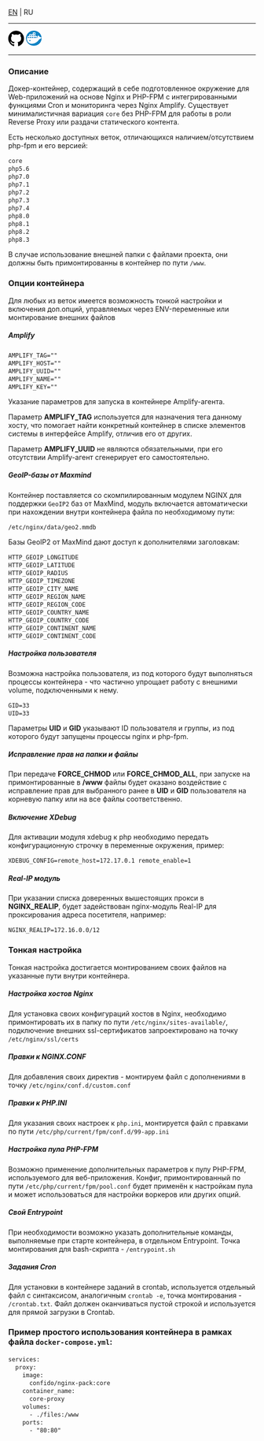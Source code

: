 [EN](README.md) | RU

---

[![GitHub](/.info/github.png)](https://github.com/confido-dev/docker-nginx-pack) 
[![DockerHub](/.info/docker.png)](https://hub.docker.com/repository/docker/confido/nginx-pack) 

---

### Описание
Докер-контейнер, содержащий в себе подготовленное окружение для Web-приложений на основе Nginx и PHP-FPM с интегрированными функциями Cron и мониторинга через Nginx Amplify. Существует минималистичная вариация `core` без PHP-FPM для работы в роли Reverse Proxy или раздачи статического контента.

Есть несколько доступных веток, отличающихся наличием/отсутствием php-fpm и его версией:
````
core
php5.6
php7.0
php7.1
php7.2
php7.3
php7.4
php8.0
php8.1
php8.2
php8.3
````
В случае использование внешней папки с файлами проекта, они должны быть примонтированны в контейнер по пути `/www`.


### Опции контейнера
Для любых из веток имеется возможность тонкой настройки и включения доп.опций, управляемых через ENV-переменные или монтирование внешних файлов

##### Amplify
````
AMPLIFY_TAG=""
AMPLIFY_HOST=""
AMPLIFY_UUID=""
AMPLIFY_NAME=""
AMPLIFY_KEY=""
````
Указание параметров для запуска в контейнере Amplify-агента. 

Параметр **AMPLIFY_TAG** используется для назначения тега данному хосту, что помогает найти конкретный контейнер в списке элементов системы в интерфейсе Amplify, отличив его от других.

Параметр **AMPLIFY_UUID** не являются обязательными, при его отсутствии Amplify-агент сгенерирует его самостоятельно.

##### GeoIP-базы от Maxmind 
Контейнер поставляется со скомпилированным модулем NGINX для поддержки `GeoIP2` баз от MaxMind, модуль включается автоматически при нахождении внутри контейнера файла по необходимому пути:
````
/etc/nginx/data/geo2.mmdb
````

Базы GeoIP2 от MaxMind дают доступ к дополнителями заголовкам:
````
HTTP_GEOIP_LONGITUDE
HTTP_GEOIP_LATITUDE
HTTP_GEOIP_RADIUS
HTTP_GEOIP_TIMEZONE
HTTP_GEOIP_CITY_NAME
HTTP_GEOIP_REGION_NAME
HTTP_GEOIP_REGION_CODE
HTTP_GEOIP_COUNTRY_NAME
HTTP_GEOIP_COUNTRY_CODE
HTTP_GEOIP_CONTINENT_NAME
HTTP_GEOIP_CONTINENT_CODE
````

##### Настройка пользователя
Возможна настройка пользователя, из под которого будут выполняться процессы контейнера - что частично упрощает работу с внешними volume, подключенными к нему.
````
GID=33
UID=33
````
Параметры **UID** и **GID** указывают ID пользователя и группы, из под которого будут запущены процессы nginx и php-fpm.

##### Исправление прав на папки и файлы
При передаче **FORCE_CHMOD** или **FORCE_CHMOD_ALL**, при запуске на примонтированные в **/www** файлы будет оказано воздействие с исправление прав для выбранного ранее в **UID** и **GID** пользователя на корневую папку или на все файлы соответственно.

##### Включение XDebug
Для активации модуля xdebug к php необходимо передать конфигурационную строчку в переменные окружения, пример:
````
XDEBUG_CONFIG=remote_host=172.17.0.1 remote_enable=1
````

##### Real-IP модуль
При указании списка доверенных вышестоящих прокси в **NGINX_REALIP**, будет задействован nginx-модуль Real-IP для проксирования адреса посетителя, например:
````
NGINX_REALIP=172.16.0.0/12
````


### Тонкая настройка
Тонкая настройка достигается монтированием своих файлов на указанные пути внутри контейнера.

##### Настройка хостов Nginx
Для установка своих конфигураций хостов в Nginx, необходимо примонтировать их в папку по пути `/etc/nginx/sites-available/`, подключение внешних ssl-сертификатов запроектировано на точку `/etc/nginx/ssl/certs`

##### Правки к NGINX.CONF
Для добавления своих директив - монтируем файл с дополнениями в точку `/etc/nginx/conf.d/custom.conf`

##### Правки к PHP.INI
Для указания своих настроек к `php.ini`, монтируется файл с правками по пути `/etc/php/current/fpm/conf.d/99-app.ini`

##### Настройка пула PHP-FPM
Возможно применение дополнительных параметров к пулу PHP-FPM, используемого для веб-приложения. Конфиг, примонтированный по пути `/etc/php/current/fpm/pool.conf` будет применён к настройкам пула и может использоваться для настройки воркеров
или других опций.
 
##### Свой Entrypoint
При необходимости возможно указать дополнительные команды, выполняемые при старте контейнера, в отдельном Entrypoint. Точка монтирования для bash-скрипта - `/entrypoint.sh`

##### Задания Cron
Для установки в контейнере заданий в crontab, используется отдельный файл с синтаксисом, аналогичным `crontab -e`, точка монтирования - `/crontab.txt`. Файл должен оканчиваться пустой строкой и используется для прямой загрузки в Crontab.


### Пример простого использования контейнера в рамках файла `docker-compose.yml`:
````
services:
  proxy:
    image:
      confido/nginx-pack:core
    container_name:
      core-proxy
    volumes:
      - ./files:/www
    ports:
      - "80:80"
````